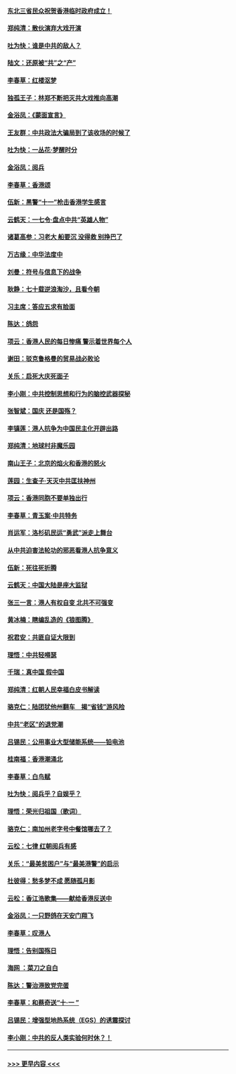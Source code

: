 #### [东北三省民众祝贺香港临时政府成立！](../pages/nsc993/n11571215.md?t=10061901) 
#### [郑纯清：散伙演弃大戏开演](../pages/nsc993/n11570826.md?t=10061901) 
#### [吐为快：谁是中共的敌人？](../pages/nsc993/n11570817.md?t=10061901) 
#### [陆文：还原被“共”之“产”](../pages/nsc993/n11570798.md?t=10061901) 
#### [李春草：红楼沤梦](../pages/nsc993/n11569673.md?t=10061901) 
#### [独孤王子：林郑不断把灭共大戏推向高潮](../pages/nsc993/n11569381.md?t=10061901) 
#### [金浴凤：《蒙面宣言》](../pages/nsc993/n11569368.md?t=10061901) 
#### [王友群：中共政法大骗局到了该收场的时候了](../pages/nsc993/n11568940.md?t=10061901) 
#### [吐为快：一丛花‧梦醒时分](../pages/nsc993/n11567491.md?t=10061901) 
#### [金浴凤：阅兵](../pages/nsc993/n11567454.md?t=10061901) 
#### [李春草：香港颂](../pages/nsc993/n11567444.md?t=10061901) 
#### [伍新：黑警“十一”枪击香港学生感言](../pages/nsc993/n11567426.md?t=10061901) 
#### [云鹤天：一七令‧盘点中共“英雄人物”](../pages/nsc993/n11567091.md?t=10061901) 
#### [诸葛高参：习老大 船要沉 没得救 别挣巴了](../pages/nsc993/n11566976.md?t=10061901) 
#### [万古缘：中华法度中](../pages/nsc993/n11566726.md?t=10061901) 
#### [刘曼：符号与信息下的战争](../pages/nsc993/n11564655.md?t=10061901) 
#### [耿静：七十载逆浪淘沙，且看今朝](../pages/nsc993/n11564520.md?t=10061901) 
#### [习主席：答应五求有脸面](../pages/nsc993/n11563953.md?t=10061901) 
#### [陈达：鸽怨](../pages/nsc993/n11561879.md?t=10061901) 
#### [项云：香港人民的每日惨痛  警示着世界每个人](../pages/nsc993/n11559273.md?t=10061901) 
#### [谢田：驳克鲁格曼的贸易战必败论](../pages/nsc993/n11555840.md?t=10061901) 
#### [关乐：启死大庆死面子](../pages/nsc993/n11556823.md?t=10061901) 
#### [李小刚：中共控制思想和行为的脑控武器探秘](../pages/nsc993/n11556776.md?t=10061901) 
#### [张智斌：国庆  还是国殇？](../pages/nsc993/n11556617.md?t=10061901) 
#### [李镇莲：港人抗争为中国民主化开辟出路](../pages/nsc993/n11556570.md?t=10061901) 
#### [郑纯清：地球村非魔乐园](../pages/nsc993/n11555415.md?t=10061901) 
#### [南山王子：北京的焰火和香港的怒火](../pages/nsc993/n11555318.md?t=10061901) 
#### [莲园：生查子·天灭中共匡扶神州](../pages/nsc993/n11555302.md?t=10061901) 
#### [项云：香港同胞不要单独出行](../pages/nsc993/n11555276.md?t=10061901) 
#### [李春草：青玉案‧中共特务](../pages/nsc993/n11552356.md?t=10061901) 
#### [肖运军：洛杉矶民运“勇武”派走上舞台](../pages/nsc993/n11551595.md?t=10061901) 
#### [从中共迫害法轮功的邪恶看港人抗争意义](../pages/nsc993/n11540858.md?t=10061901) 
#### [伍新：死往死折腾](../pages/nsc993/n11550174.md?t=10061901) 
#### [云鹤天：中国大陆是座大监狱](../pages/nsc993/n11550155.md?t=10061901) 
#### [张三一言：港人有权自变 北共不可强变](../pages/nsc993/n11550132.md?t=10061901) 
#### [黄冰楠：瞎编乱造的《狼图腾》](../pages/nsc993/n11550082.md?t=10061901) 
#### [祝君安：共匪自证大限到](../pages/nsc993/n11550041.md?t=10061901) 
#### [理悟：中共轻嘚瑟](../pages/nsc993/n11547978.md?t=10061901) 
#### [千瑞：真中国 假中国](../pages/nsc993/n11547865.md?t=10061901) 
#### [郑纯清：红朝人民幸福白皮书解读](../pages/nsc993/n11547499.md?t=10061901) 
#### [骆克仁：陆团犹他州翻车　揭“省钱”游风险](../pages/nsc993/n11546977.md?t=10061901) 
#### [中共“老区”的退党潮](../pages/nsc993/n11545995.md?t=10061901) 
#### [吕锡民：公用事业大型储能系统——铅电池](../pages/nsc993/n11545701.md?t=10061901) 
#### [桂南福：香港潮涌北](../pages/nsc993/n11545682.md?t=10061901) 
#### [李春草：白鸟赋](../pages/nsc993/n11545663.md?t=10061901) 
#### [吐为快：阅兵乎？自娱乎？](../pages/nsc993/n11545625.md?t=10061901) 
#### [理悟：荣光归祖国（歌词）](../pages/nsc993/n11545616.md?t=10061901) 
#### [骆克仁：南加州老字号中餐馆哪去了？](../pages/nsc993/n11545120.md?t=10061901) 
#### [云松：七律 红朝阅兵有感](../pages/nsc993/n11542394.md?t=10061901) 
#### [关乐：“最美贫困户”与“最美港警”的启示](../pages/nsc993/n11542252.md?t=10061901) 
#### [杜彼得：愁多梦不成 愿随孤月影](../pages/nsc993/n11540296.md?t=10061901) 
#### [云松：香江浩歌集——献给香港反送中](../pages/nsc993/n11540149.md?t=10061901) 
#### [金浴凤：一只野鸽在天安门翔飞](../pages/nsc993/n11540280.md?t=10061901) 
#### [李春草：叹港人](../pages/nsc993/n11540119.md?t=10061901) 
#### [理悟：告别国殇日](../pages/nsc993/n11539610.md?t=10061901) 
#### [海网 ：菜刀之自白](../pages/nsc993/n11539597.md?t=10061901) 
#### [陈达：警治港致党完蛋](../pages/nsc993/n11538127.md?t=10061901) 
#### [李春草：和蔡奇送“十·一 ”](../pages/nsc993/n11537810.md?t=10061901) 
#### [吕锡民：增强型地热系统（EGS）的诱震探讨](../pages/nsc993/n11537765.md?t=10061901) 
#### [李小刚：中共的反人类实验何时休？！](../pages/nsc993/n11537669.md?t=10061901) 

----
#### [ >>> 更早内容 <<< ](../indexes/nsc993-earlier.md)
